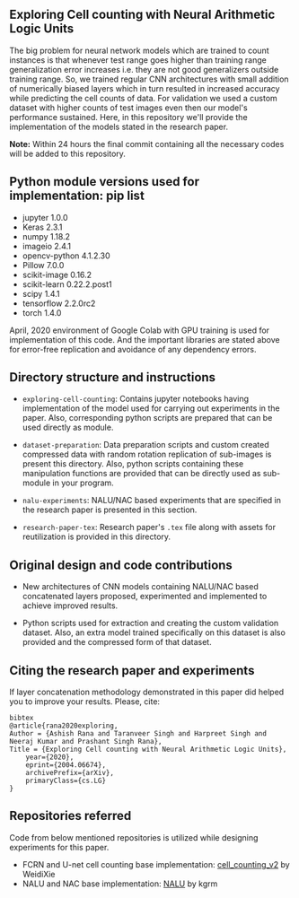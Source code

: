## Exploring Cell counting with Neural Arithmetic Logic Units

The big problem for neural network models which are trained to count instances is that whenever test range goes higher than training range generalization error increases i.e. they are not good generalizers outside training range. So, we trained regular CNN architectures with small addition of numerically biased layers which in turn resulted in increased accuracy while predicting the cell counts of data. For validation we used a custom dataset with higher counts of test images even then our model's performance sustained. Here, in this repository we'll provide the implementation of the models stated in the research paper.

__Note:__ Within 24 hours the final commit containing all the necessary codes will be added to this repository.

## Python module versions used for implementation: pip list

* jupyter 1.0.0
* Keras 2.3.1
* numpy 1.18.2
* imageio 2.4.1
* opencv-python 4.1.2.30
* Pillow 7.0.0
* scikit-image 0.16.2         
* scikit-learn 0.22.2.post1   
* scipy 1.4.1
* tensorflow 2.2.0rc2
* torch 1.4.0

April, 2020 environment of Google Colab with GPU training is used for implementation of this code. And the important libraries are
stated above for error-free replication and avoidance of any dependency errors.

## Directory structure and instructions

* `exploring-cell-counting`: Contains jupyter notebooks having implementation of the model used for carrying out experiments in the
paper. Also, corresponding python scripts are prepared that can be used directly as module.

* `dataset-preparation`: Data preparation scripts and custom created compressed data with random rotation replication of sub-images is present this directory. Also, python scripts containing these manipulation functions are provided that can be directly used as sub-module in your program.

* `nalu-experiments`: NALU/NAC based experiments that are specified in the research paper is presented in this section.

* `research-paper-tex`: Research paper's `.tex` file along with assets for reutilization is provided in this directory.

## Original design and code contributions

* New architectures of CNN models containing NALU/NAC based concatenated layers proposed, experimented and implemented to achieve
improved results.
  
* Python scripts used for extraction and creating the custom validation dataset. Also, an extra model trained specifically on this dataset is also provided and the compressed form of that dataset.

## Citing the research paper and experiments

If layer concatenation methodology demonstrated in this paper did helped you to improve your results. Please, cite: 

```
bibtex
@article{rana2020exploring,
Author = {Ashish Rana and Taranveer Singh and Harpreet Singh and Neeraj Kumar and Prashant Singh Rana},
Title = {Exploring Cell counting with Neural Arithmetic Logic Units},
    year={2020},
    eprint={2004.06674},
    archivePrefix={arXiv},
    primaryClass={cs.LG}
}
```

## Repositories referred

Code from below mentioned repositories is utilized while designing experiments for this paper.

* FCRN and U-net cell counting base implementation: [cell_counting_v2](https://github.com/WeidiXie/cell_counting_v2) by  WeidiXie
* NALU and NAC base implementation: [NALU](https://github.com/kgrm/NALU) by kgrm
